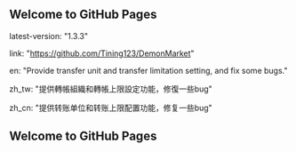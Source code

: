 ## Welcome to GitHub Pages
latest-version: "1.3.3"


link: "https://github.com/Tining123/DemonMarket"


en: "Provide transfer unit and transfer limitation setting, and fix some bugs."


zh_tw: "提供轉帳組織和轉帳上限設定功能，修復一些bug"


zh_cn: "提供转账单位和转账上限配置功能，修复一些bug"

## Welcome to GitHub Pages
